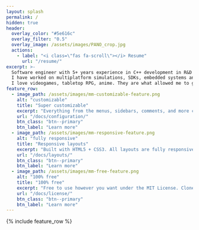 ```yaml
---
layout: splash
permalink: /
hidden: true
header:
  overlay_color: "#5e616c"
  overlay_filter: "0.5"
  overlay_image: /assets/images/PANO_crop.jpg
  actions:
    - label: "<i class=\"fas fa-scroll\"></i> Resume"
      url: "/resume/"
excerpt: >-
  Software engineer with 5+ years experience in C++ development in R&D companies. <br/>
  I have worked on multiplatform simulations, SDKs, embedded systems and CI pipelines.<br/>
  I love videogames, tabletop RPG, anime. They are what allowed me to get here.
feature_row:
  - image_path: /assets/images/mm-customizable-feature.png
    alt: "customizable"
    title: "Super customizable"
    excerpt: "Everything from the menus, sidebars, comments, and more can be configured or set with YAML Front Matter."
    url: "/docs/configuration/"
    btn_class: "btn--primary"
    btn_label: "Learn more"
  - image_path: /assets/images/mm-responsive-feature.png
    alt: "fully responsive"
    title: "Responsive layouts"
    excerpt: "Built with HTML5 + CSS3. All layouts are fully responsive with helpers to augment your content."
    url: "/docs/layouts/"
    btn_class: "btn--primary"
    btn_label: "Learn more"
  - image_path: /assets/images/mm-free-feature.png
    alt: "100% free"
    title: "100% free"
    excerpt: "Free to use however you want under the MIT License. Clone it, fork it, customize it... whatever!"
    url: "/docs/license/"
    btn_class: "btn--primary"
    btn_label: "Learn more"
---
```


{% include feature_row %}